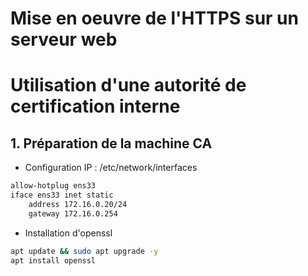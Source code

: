 # Mise en oeuvre de l'HTTPS sur un serveur web
# Utilisation d'une autorité de certification interne

## 1. Préparation de la machine CA 
- Configuration IP : /etc/network/interfaces
```bash
allow-hotplug ens33
iface ens33 inet static
    address 172.16.0.20/24
    gateway 172.16.0.254
```
- Installation d'openssl
```bash
apt update && sudo apt upgrade -y
apt install openssl
```